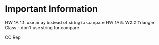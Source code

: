 # Important Information

HW 1A 1.1. use array instead of string to compare
HW 1A 8. W2.2 Triangle Class - don't use string for compare

CC Rep